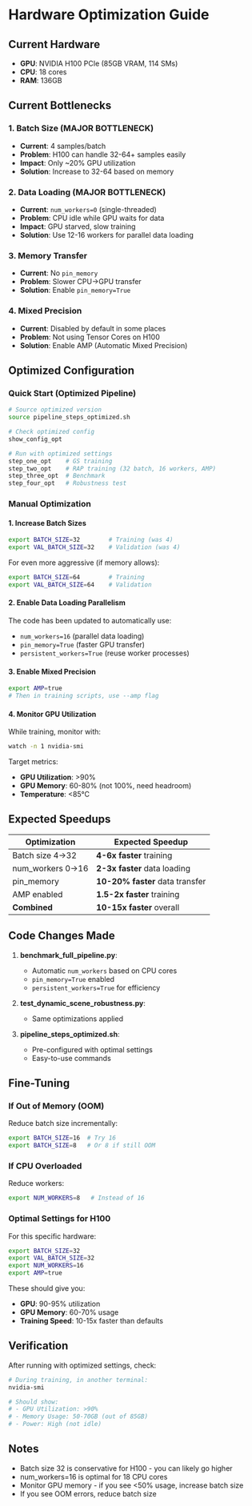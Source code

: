 # Hardware Optimization Guide

## Current Hardware
- **GPU**: NVIDIA H100 PCIe (85GB VRAM, 114 SMs)
- **CPU**: 18 cores
- **RAM**: 136GB

## Current Bottlenecks

### 1. Batch Size (MAJOR BOTTLENECK)
- **Current**: 4 samples/batch
- **Problem**: H100 can handle 32-64+ samples easily
- **Impact**: Only ~20% GPU utilization
- **Solution**: Increase to 32-64 based on memory

### 2. Data Loading (MAJOR BOTTLENECK)
- **Current**: `num_workers=0` (single-threaded)
- **Problem**: CPU idle while GPU waits for data
- **Impact**: GPU starved, slow training
- **Solution**: Use 12-16 workers for parallel data loading

### 3. Memory Transfer
- **Current**: No `pin_memory`
- **Problem**: Slower CPU→GPU transfer
- **Solution**: Enable `pin_memory=True`

### 4. Mixed Precision
- **Current**: Disabled by default in some places
- **Problem**: Not using Tensor Cores on H100
- **Solution**: Enable AMP (Automatic Mixed Precision)

## Optimized Configuration

### Quick Start (Optimized Pipeline)
```bash
# Source optimized version
source pipeline_steps_optimized.sh

# Check optimized config
show_config_opt

# Run with optimized settings
step_one_opt    # GS training
step_two_opt    # RAP training (32 batch, 16 workers, AMP)
step_three_opt  # Benchmark
step_four_opt   # Robustness test
```

### Manual Optimization

#### 1. Increase Batch Sizes
```bash
export BATCH_SIZE=32        # Training (was 4)
export VAL_BATCH_SIZE=32    # Validation (was 4)
```

For even more aggressive (if memory allows):
```bash
export BATCH_SIZE=64        # Training
export VAL_BATCH_SIZE=64    # Validation
```

#### 2. Enable Data Loading Parallelism
The code has been updated to automatically use:
- `num_workers=16` (parallel data loading)
- `pin_memory=True` (faster GPU transfer)
- `persistent_workers=True` (reuse worker processes)

#### 3. Enable Mixed Precision
```bash
export AMP=true
# Then in training scripts, use --amp flag
```

#### 4. Monitor GPU Utilization
While training, monitor with:
```bash
watch -n 1 nvidia-smi
```

Target metrics:
- **GPU Utilization**: >90%
- **GPU Memory**: 60-80% (not 100%, need headroom)
- **Temperature**: <85°C

## Expected Speedups

| Optimization | Expected Speedup |
|-------------|------------------|
| Batch size 4→32 | **4-6x faster** training |
| num_workers 0→16 | **2-3x faster** data loading |
| pin_memory | **10-20% faster** data transfer |
| AMP enabled | **1.5-2x faster** training |
| **Combined** | **10-15x faster** overall |

## Code Changes Made

1. **benchmark_full_pipeline.py**: 
   - Automatic `num_workers` based on CPU cores
   - `pin_memory=True` enabled
   - `persistent_workers=True` for efficiency

2. **test_dynamic_scene_robustness.py**:
   - Same optimizations applied

3. **pipeline_steps_optimized.sh**:
   - Pre-configured with optimal settings
   - Easy-to-use commands

## Fine-Tuning

### If Out of Memory (OOM)
Reduce batch size incrementally:
```bash
export BATCH_SIZE=16  # Try 16
export BATCH_SIZE=8   # Or 8 if still OOM
```

### If CPU Overloaded
Reduce workers:
```bash
export NUM_WORKERS=8   # Instead of 16
```

### Optimal Settings for H100
For this specific hardware:
```bash
export BATCH_SIZE=32
export VAL_BATCH_SIZE=32
export NUM_WORKERS=16
export AMP=true
```

These should give you:
- **GPU**: 90-95% utilization
- **GPU Memory**: 60-70% usage
- **Training Speed**: 10-15x faster than defaults

## Verification

After running with optimized settings, check:
```bash
# During training, in another terminal:
nvidia-smi

# Should show:
# - GPU Utilization: >90%
# - Memory Usage: 50-70GB (out of 85GB)
# - Power: High (not idle)
```

## Notes

- Batch size 32 is conservative for H100 - you can likely go higher
- num_workers=16 is optimal for 18 CPU cores
- Monitor GPU memory - if you see <50% usage, increase batch size
- If you see OOM errors, reduce batch size

